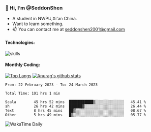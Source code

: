 ### 👋 Hi, I’m @SeddonShen
- A student in NWPU,Xi'an China.
- Want to learn something.
- 📫 You can contact me at seddonshen2001@gmail.com

#### Technologies:

![skills](https://skillicons.dev/icons?i=scala,js,html,css,bootstrap,jquery,c,cpp,cloudflare,django,docker,flask,git,github,githubactions,linux,latex,mysql,nodejs,ps,php,pr,py,raspberrypi,redis,unreal,v,vscode,vue,bash)

#### Monthly Coding:
[![Top Langs](https://github-readme-stats.vercel.app/api/top-langs?username=seddonshen&show_icons=true&locale=en&layout=compact&hide=html&langs_count=8)](https://github.com/SeddonShen/)
[![Anurag's github stats](https://github-readme-stats.vercel.app/api?username=SeddonShen&count_private=true&show_icons=true)](https://github.com/anuraghazra/github-readme-stats)
<!--START_SECTION:waka-->

```text
From: 22 February 2023 - To: 24 March 2023

Total Time: 101 hrs 1 min

Scala        45 hrs 52 mins  ███████████▒░░░░░░░░░░░░░   45.41 %
sh           26 hrs 42 mins  ██████▓░░░░░░░░░░░░░░░░░░   26.44 %
Text         8 hrs 45 mins   ██▒░░░░░░░░░░░░░░░░░░░░░░   08.67 %
Other        5 hrs 49 mins   █▒░░░░░░░░░░░░░░░░░░░░░░░   05.77 %
```

<!--END_SECTION:waka-->

![WakaTime Daily](https://wakatime.com/share/@seddon2001/61a7e342-5f12-4fea-bf92-1fac161e97d6.svg)
<!---
SeddonShen/SeddonShen is a ✨ special ✨ repository because its `README.md` (this file) appears on your GitHub profile.
You can click the Preview link to take a look at your changes.
--->
